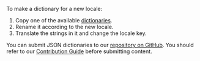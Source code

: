 To make a dictionary for a new locale:

1. Copy one of the available [dictionaries](/concepts/Common/33%20Localization/01%20Dictionaries '/Documentation/Guide/Common/Localization/#Dictionaries').
2. Rename it according to the new locale.
3. Translate the strings in it and change the locale key.

You can submit JSON dictionaries to our <a href="https://github.com/DevExpress/DevExtreme/tree/19_2/js/localization/messages" target="_blank">repository on GitHub</a>. You should refer to our <a href="https://github.com/DevExpress/DevExtreme/blob/19_2/CONTRIBUTING.md" target="_blank">Contribution Guide</a> before submitting content.

